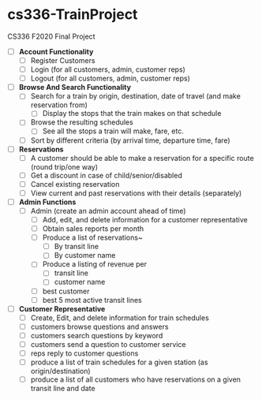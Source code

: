 # cs336-TrainProject
CS336 F2020 Final Project
- [ ]  **Account Functionality**
    - [ ]  Register Customers
    - [ ]  Login (for all customers, admin, customer reps)
    - [ ]  Logout (for all customers, admin, customer reps)
- [ ]  **Browse And Search Functionality**
    - [ ]  Search for a train by origin, destination, date of travel (and make reservation from)
        - [ ]  Display the stops that the train makes on that schedule
    - [ ]  Browse the resulting schedules
        - [ ]  See all the stops a train will make, fare, etc.
    - [ ]  Sort by different criteria (by arrival time, departure time, fare)
- [ ]  **Reservations**
    - [ ]  A customer should be able to make a reservation for a specific route (round trip/one way)
    - [ ]  Get a discount in case of child/senior/disabled
    - [ ]  Cancel existing reservation
    - [ ]  View current and past reservations with their details (separately)
- [ ]  **Admin Functions**
    - [ ]  Admin (create an admin account ahead of time)
        - [ ]  Add, edit, and delete information for a customer representative
        - [ ]  Obtain sales reports per month
        - [ ]  Produce a list of reservations~
            - [ ]  By transit line
            - [ ]  By customer name
        - [ ]  Produce a listing of revenue per
            - [ ]  transit line
            - [ ]  customer name
        - [ ]  best customer
        - [ ]  best 5 most active transit lines
- [ ]  **Customer Representative**
    - [ ]  Create, Edit, and delete information for train schedules
    - [ ]  customers browse questions and answers
    - [ ]  customers search questions by keyword
    - [ ]  customers send a question to customer service
    - [ ]  reps reply to customer questions
    - [ ]  produce a list of train schedules for a given station (as origin/destination)
    - [ ]  produce a list of all customers who have reservations on a given transit line and date
